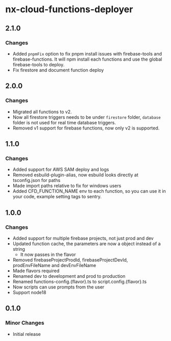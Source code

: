 # nx-cloud-functions-deployer

## 2.1.0

### Changes

-   Added `pnpmFix` option to fix pnpm install issues with firebase-tools and firebase-functions. It will npm install each functions and use the global firebase-tools to deploy.
-   Fix firestore and document function deploy

## 2.0.0

### Changes

-   Migrated all functions to v2.
-   Now all firestore triggers needs to be under `firestore` folder, `database` folder is not used for real time database triggers.
-   Removed v1 support for firebase functions, now only v2 is supported.

## 1.1.0

### Changes

-   Added support for AWS SAM deploy and logs
-   Removed esbuild-plugin-alias, now esbuild looks directly at tsconfig.json for paths
-   Made import paths relative to fix for windows users
-   Added CFD_FUNCTION_NAME env to each function, so you can use it in your code, example setting tags to sentry.

## 1.0.0

### Changes

-   Added support for multiple firebase projects, not just prod and dev
-   Updated function cache, the parameters are now a object instead of a string
    -   It now passes in the flavor
-   Removed firebaseProjectProdId, firebaseProjectDevId, prodEnvFileName and devEnvFileName
-   Made flavors required
-   Renamed dev to development and prod to production
-   Renamed functions-config.{flavor}.ts to script.config.{flavor}.ts
-   Now scripts can use prompts from the user
-   Support node18

## 0.1.0

### Minor Changes

-   Initial release
